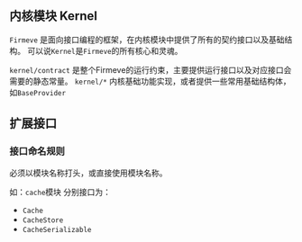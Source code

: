 ## 内核模块 Kernel
`Firmeve` 是面向接口编程的框架，在内核模块中提供了所有的契约接口以及基础结构。
可以说`Kernel`是`Firmeve`的所有核心和灵魂。

`kernel/contract` 是整个Firmeve的运行约束，主要提供运行接口以及对应接口会需要的静态常量。
`kernel/*` 内核基础功能实现，或者提供一些常用基础结构体，如`BaseProvider`


## 扩展接口

### 接口命名规则

必须以模块名称打头，或直接使用模块名称。

如：`cache`模块 分别接口为：
- `Cache`
- `CacheStore`
- `CacheSerializable`